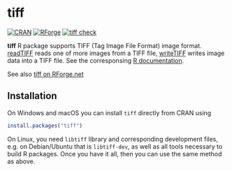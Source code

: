 # tiff

[![CRAN](https://rforge.net/do/cransvg/tiff)](https://cran.r-project.org/package=tiff)
[![RForge](https://rforge.net/do/versvg/tiff)](https://RForge.net/tiff)
[![tiff check](https://github.com/s-u/tiff/actions/workflows/check.yml/badge.svg)](https://github.com/s-u/tiff/actions/workflows/check.yml)

__tiff__ R package supports TIFF (Tag Image File Format) image format. [readTIFF](https://rforge.net/doc/packages/tiff/readTIFF.html) reads one of more images from a TIFF file, [writeTIFF](https://rforge.net/doc/packages/tiff/writeTIFF.html) writes image data into a TIFF file. See the corresponsing [R documentation](https://rforge.net/doc/packages/tiff/00Index.html).

See also [tiff on RForge.net](https://rforge.net/tiff)

## Installation

On Windows and macOS you can install `tiff` directly from CRAN using

```r
install.packages("tiff")
```

On Linux, you need `libtiff` library and corresponding development files, e.g. on Debian/Ubuntu that is `libtiff-dev`, as well as all tools necessary to build R packages. Once you have it all, then you can use the same method as above.
